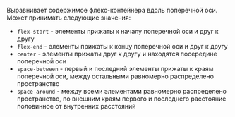 Выравнивает содержимое флекс-контейнера вдоль поперечной оси. Может принимать следующие значения:
- `flex-start` - элементы прижаты к началу поперечной оси и друг к другу
- `flex-end` - элементы прижаты к концу поперечной оси и друг к другу
- `center` - элементы прижаты друг к другу и находятся посередине поперечной оси
- `space-between` - первый и последний элементы прижаты к краям поперечной оси, между остальными равномерно распределено пространство
- `space-around` - между всеми элементами равномерно распределено пространство, по внешним краям первого и последнего расстояние половинное от внутренних расстояний
